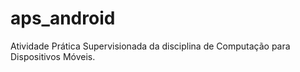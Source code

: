 # aps_android
Atividade Prática Supervisionada da disciplina de Computação para Dispositivos Móveis.
